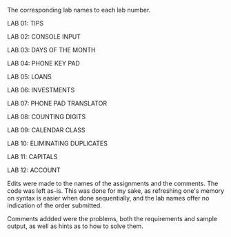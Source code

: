 The corresponding lab names to each lab number.

LAB 01:   TIPS

LAB 02:   CONSOLE INPUT

LAB 03:   DAYS OF THE MONTH

LAB 04:   PHONE KEY PAD

LAB 05:   LOANS

LAB 06:   INVESTMENTS

LAB 07:   PHONE PAD TRANSLATOR

LAB 08:   COUNTING DIGITS

LAB 09:   CALENDAR CLASS

LAB 10:   ELIMINATING DUPLICATES

LAB 11:   CAPITALS

LAB 12:   ACCOUNT

Edits were made to the names of the assignments and the comments. The code was left as-is. This was done for my sake, as refreshing one's memory on syntax is easier when done sequentially, and the lab names offer no indication of the order submitted. 

Comments addded were the problems, both the requirements and sample output, as well as hints as to how to solve them. 
